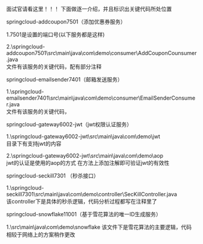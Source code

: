 面试官请看这里！！！
下面做逐一介绍，并且标识出关键代码所处位置




springcloud-addcoupon7501（添加优惠券服务）

1.7501是设置的端口号(以下服务都是这样)

2.\springcloud-addcoupon7501\src\main\java\com\demo\consumer\AddCouponCounsumer.java  
文件有该服务的关键代码，配有部分注释





springcloud-emailsender7401（邮箱发送服务）

1.\springcloud-emailsender7401\src\main\java\com\demo\consumer\EmailSenderConsumer.java  
文件有该服务的关键代码，





springcloud-gateway6002-jwt（jwt权限认证服务）

1.\springcloud-gateway6002-jwt\src\main\java\com\demo\jwt  
目录下有支持jwt的内容

2.\springcloud-gateway6002-jwt\src\main\java\com\demo\aop   
jwt的认证是使用的aop的方式  在方法上添加注解即可验证jwt的有效性





springcloud-seckill7301 （秒杀接口）

1.\springcloud-seckill7301\src\main\java\com\demo\controller\SecKillController.java  
该controller下是具体的秒杀逻辑，代码分析过程都写在注释里了





springcloud-snowflake11001（基于雪花算法的唯一ID生成服务）

1.\src\main\java\com\demo\snowflake  该文件下是雪花算法的主要逻辑，代码相较于网络上的方案稍作更改



